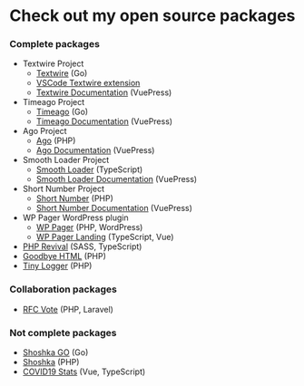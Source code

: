 # Check out my open source packages

### Complete packages
- Textwire Project
  - [Textwire](https://github.com/textwire/textwire) (Go)
  - [VSCode Textwire extension](https://github.com/textwire/vscode-textwire)
  - [Textwire Documentation](https://github.com/textwire/textwire.github.io) (VuePress)
- Timeago Project
  - [Timeago](https://github.com/SerhiiCho/timeago) (Go)
  - [Timeago Documentation](https://github.com/SerhiiCho/timeago-docs) (VuePress)
- Ago Project
  - [Ago](https://github.com/SerhiiCho/ago) (PHP)
  - [Ago Documentation](https://github.com/SerhiiCho/ago-docs) (VuePress)
- Smooth Loader Project
  - [Smooth Loader](https://github.com/smooth-loader/smooth-loader) (TypeScript)
  - [Smooth Loader Documentation](https://github.com/smooth-loader/smooth-loader.github.io) (VuePress)
- Short Number Project
  - [Short Number](https://github.com/SerhiiCho/short-number) (PHP)
  - [Short Number Documentation](https://github.com/SerhiiCho/short-number-docs) (VuePress)
- WP Pager WordPress plugin
  - [WP Pager](https://github.com/wp-pager/wp-pager) (PHP, WordPress)
  - [WP Pager Landing](https://github.com/wp-pager/wp-pager.github.io) (TypeScript, Vue)
- [PHP Revival](https://github.com/php-revival/php-revival) (SASS, TypeScript)
- [Goodbye HTML](https://github.com/SerhiiCho/goodbye-html) (PHP)
- [Tiny Logger](https://github.com/SerhiiCho/tiny-logger) (PHP)

### Collaboration packages
- [RFC Vote](https://github.com/brendt/rfc-vote) (PHP, Laravel)

### Not complete packages
- [Shoshka GO](https://github.com/SerhiiCho/shoshka-go) (Go)
- [Shoshka](https://github.com/SerhiiCho/shoshka) (PHP)
- [COVID19 Stats](https://github.com/SerhiiCho/covid19-stats) (Vue, TypeScript)
